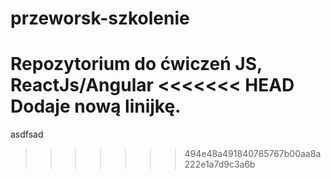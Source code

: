 # przeworsk-szkolenie
Repozytorium do ćwiczeń JS, ReactJs/Angular
<<<<<<< HEAD
Dodaje nową linijkę.
=======
asdfsad
>>>>>>> 494e48a491840785767b00aa8a222e1a7d9c3a6b
